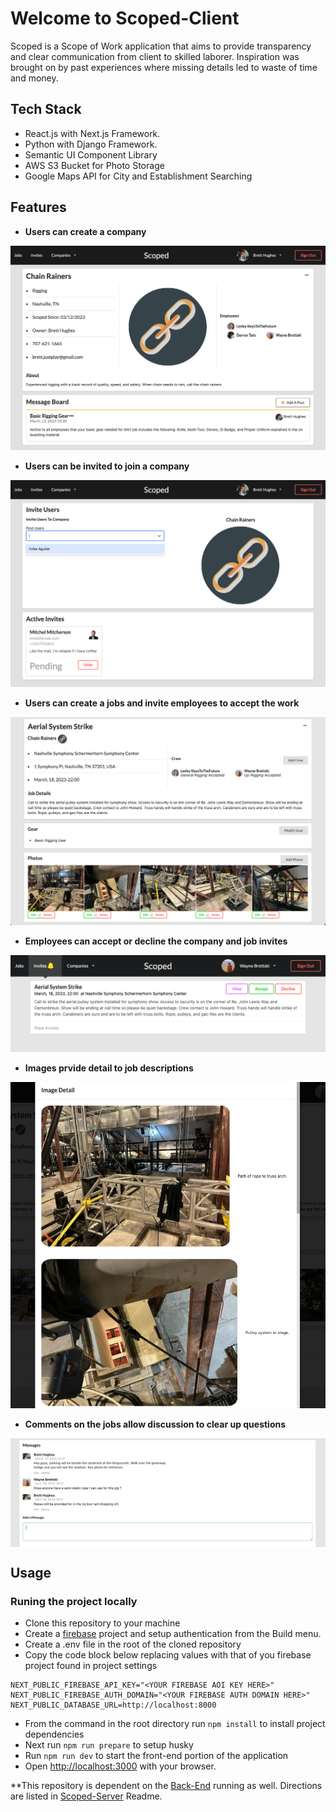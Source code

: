 # Welcome to Scoped-Client

Scoped is a Scope of Work application that aims to provide transparency and clear communication from client to skilled laborer.  Inspiration was brought on by past experiences where missing details led to waste of time and money.

## Tech Stack

- React.js with Next.js Framework.
- Python with Django Framework.
- Semantic UI Component Library
- AWS S3 Bucket for Photo Storage
- Google Maps API for City and Establishment Searching

## Features

- **Users can create a company**

<img src="./styles/images/company.png" style="displayl: block">

- **Users can be invited to join a company**

<img src="./styles/images/invite.png" style="displayl: block">

- **Users can create a jobs and invite employees to accept the work**

<img src="./styles/images/job.png" style="displayl: block">

- **Employees can accept or decline the company and job invites**

<img src="./styles/images/jobInvite.png" style="displayl: block">

- **Images prvide detail to job descriptions**

<img src="./styles/images/imageDetail.png" style="displayl: block">

- **Comments on the jobs allow discussion to clear up questions**

<img src="./styles/images/messaging.png" style="display: block">

## Usage
<h3>Runing the project locally</h3>

- Clone this repository to your machine
- Create a [firebase](https://firebase.google.com/) project and setup authentication from the Build menu.
- Create a .env file in the root of the cloned repository
- Copy the code block below replacing values with that of you firebase project found in project settings
```
NEXT_PUBLIC_FIREBASE_API_KEY="<YOUR FIREBASE AOI KEY HERE>"
NEXT_PUBLIC_FIREBASE_AUTH_DOMAIN="<YOUR FIREBASE AUTH DOMAIN HERE>"
NEXT_PUBLIC_DATABASE_URL=http://localhost:8000
```
- From the command in the root directory run `npm install` to install project dependencies
- Next run `npm run prepare` to setup husky
- Run `npm run dev` to start the front-end portion of the application
- Open [http://localhost:3000](http://localhost:3000) with your browser.

**This repository is dependent on the [Back-End](https://github.com/TwoFivinClimber/Scoped-Server) running as well.  Directions are listed in [Scoped-Server](https://github.com/TwoFivinClimber/Scoped-Server) Readme.
